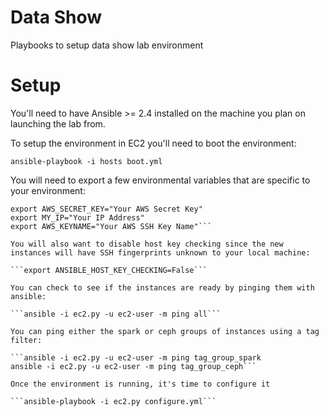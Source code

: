 # Data Show

Playbooks to setup data show lab environment

# Setup

You'll need to have Ansible >= 2.4 installed on the machine you plan on launching the lab from.

To setup the environment in EC2 you'll need to boot the environment:

```ansible-playbook -i hosts boot.yml```

You will need to export a few environmental variables that are specific to your environment:

```export AWS_ACCESS_KEY="Your AWS Access Key"
export AWS_SECRET_KEY="Your AWS Secret Key"
export MY_IP="Your IP Address"
export AWS_KEYNAME="Your AWS SSH Key Name"```

You will also want to disable host key checking since the new instances will have SSH fingerprints unknown to your local machine:

```export ANSIBLE_HOST_KEY_CHECKING=False```

You can check to see if the instances are ready by pinging them with ansible:

```ansible -i ec2.py -u ec2-user -m ping all```

You can ping either the spark or ceph groups of instances using a tag filter:

```ansible -i ec2.py -u ec2-user -m ping tag_group_spark
ansible -i ec2.py -u ec2-user -m ping tag_group_ceph```

Once the environment is running, it's time to configure it

```ansible-playbook -i ec2.py configure.yml```
